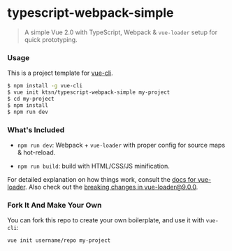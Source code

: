 # typescript-webpack-simple

> A simple Vue 2.0 with TypeScript, Webpack & `vue-loader` setup for quick prototyping.

### Usage

This is a project template for [vue-cli](https://github.com/vuejs/vue-cli).

``` bash
$ npm install -g vue-cli
$ vue init ktsn/typescript-webpack-simple my-project
$ cd my-project
$ npm install
$ npm run dev
```

### What's Included

- `npm run dev`: Webpack + `vue-loader` with proper config for source maps & hot-reload.

- `npm run build`: build with HTML/CSS/JS minification.

For detailed explanation on how things work, consult the [docs for vue-loader](http://vuejs.github.io/vue-loader). Also check out the [breaking changes in vue-loader@9.0.0](https://github.com/vuejs/vue-loader/releases/tag/v9.0.0).

### Fork It And Make Your Own

You can fork this repo to create your own boilerplate, and use it with `vue-cli`:

``` bash
vue init username/repo my-project
```
